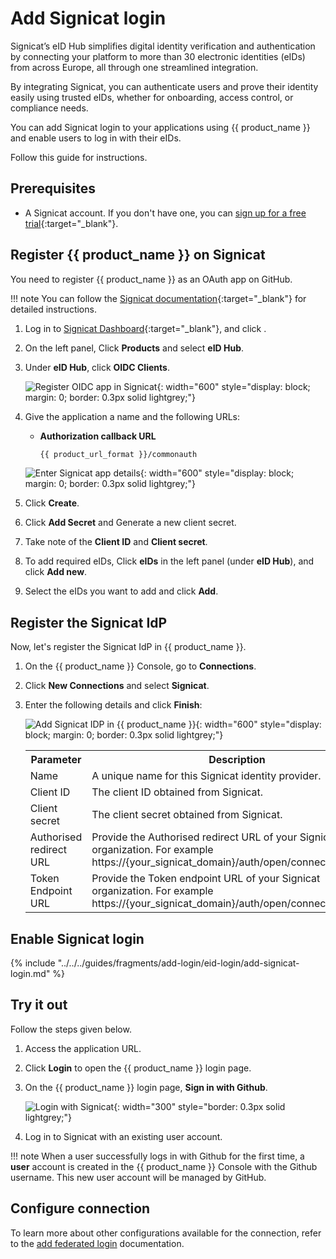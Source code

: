 # Add Signicat login

Signicat’s eID Hub simplifies digital identity verification and authentication by connecting your platform to more than 30 electronic identities (eIDs) from across Europe, all through one streamlined integration.

By integrating Signicat, you can authenticate users and prove their identity easily using trusted eIDs, whether for onboarding, access control, or compliance needs.

You can add Signicat login to your applications using {{ product_name }} and enable users to log in with their eIDs.

Follow this guide for instructions.

## Prerequisites
- A Signicat account. If you don't have one, you can [sign up for a free trial](https://developer.signicat.com/docs/){:target="_blank"}.

## Register {{ product_name }} on Signicat

You need to register {{ product_name }} as an OAuth app on GitHub.

!!! note
    You can follow the [Signicat documentation](https://developer.signicat.com/docs/){:target="_blank"} for detailed instructions.

1. Log in to [Signicat Dashboard](https://dashboard.signicat.com){:target="_blank"}, and click .
2. On the left panel, Click **Products** and select **eID Hub**.
3. Under **eID Hub**, click **OIDC Clients**.

    ![Register OIDC app in Signicat]({{base_path}}/assets/img/guides/idp/signicat-idp/signicat-register-app.jpg){: width="600" style="display: block; margin: 0; border: 0.3px solid lightgrey;"}

4. Give the application a name and the following URLs:

    - **Authorization callback URL**
        ```bash
        {{ product_url_format }}/commonauth
        ```

    ![Enter Signicat app details]({{base_path}}/assets/img/guides/idp/signicat-idp/signicat-app-info.png){: width="600" style="display: block; margin: 0; border: 0.3px solid lightgrey;"}

5. Click **Create**.
6. Click **Add Secret** and Generate a new client secret.
7. Take note of the **Client ID** and **Client secret**.
8. To add required eIDs, Click **eIDs** in the left panel (under **eID Hub**), and click **Add new**.
9. Select the eIDs you want to add and click **Add**.

## Register the Signicat IdP

Now, let's register the Signicat IdP in {{ product_name }}.

1. On the {{ product_name }} Console, go to **Connections**.
2. Click **New Connections** and select **Signicat**.
3. Enter the following details and click **Finish**:

    ![Add Signicat IDP in {{ product_name }}]({{base_path}}/assets/img/guides/idp/signicat-idp/add-signicat-idp.png){: width="600" style="display: block; margin: 0; border: 0.3px solid lightgrey;"}

    <table>
      <tr>
        <th>Parameter</th>
        <th>Description</th>
      </tr>
      <tr>
        <td>Name</td>
        <td>A unique name for this Signicat identity provider.</td>
      </tr>
      <tr>
          <td>Client ID</td>
          <td>The client ID obtained from Signicat.</td>
      </tr>
      <tr>
          <td>Client secret</td>
          <td>The client secret obtained from Signicat.</td>
      </tr>
       <td>Authorised redirect URL</td>
          <td>Provide the Authorised redirect URL of your Signicat organization. For example https://{your_signicat_domain}/auth/open/connect/authorize..</td>
      </tr>
      <tr>
          <td>Token Endpoint URL</td>
          <td>Provide the Token endpoint URL of your Signicat organization. For example https://{your_signicat_domain}/auth/open/connect/token.</td>
      </tr>
    </table>

## Enable Signicat login

{% include "../../../guides/fragments/add-login/eid-login/add-signicat-login.md" %}

## Try it out

Follow the steps given below.

1. Access the application URL.

2. Click **Login** to open the {{ product_name }} login page.

3. On the {{ product_name }} login page, **Sign in with Github**.

    ![Login with Signicat]({{base_path}}/assets/img/guides/idp/signicat-idp/sign-in-with-signicat.png){: width="300" style="border: 0.3px solid lightgrey;"}

4. Log in to Signicat with an existing user account.

!!! note
    When a user successfully logs in with Github for the first time, a **user** account is created in the {{ product_name }} Console with the Github username. This new user account will be managed by GitHub.

## Configure connection

To learn more about other configurations available for the connection, refer to the [add federated login]({{base_path}}/guides/authentication/federated-login/) documentation.